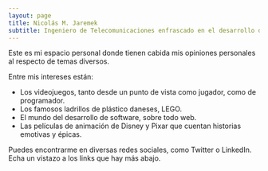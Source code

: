 ```yaml
---
layout: page
title: Nicolás M. Jaremek
subtitle: Ingeniero de Telecomunicaciones enfrascado en el desarrollo de software
---
```


Este es mi espacio personal donde tienen cabida mis opiniones personales al respecto de temas diversos. 

Entre mis intereses están:

- Los videojuegos, tanto desde un punto de vista como jugador, como de programador.
- Los famosos ladrillos de plástico daneses, LEGO.
- El mundo del desarrollo de software, sobre todo web.
- Las películas de animación de Disney y Pixar que cuentan historias emotivas y épicas.

Puedes encontrarme en diversas redes sociales, como Twitter o LinkedIn. Echa un vistazo a los links que hay más abajo.